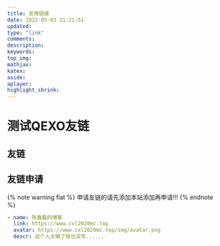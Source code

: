 ```yaml
---
title: 友情链接
date: 2022-05-03 21:21:51
updated:
type: "link" 
comments:
description:
keywords:
top_img:
mathjax:
katex:
aside:
aplayer:
highlight_shrink:
---
```


# 测试QEXO友链

## 友链

<div id="qexo-friends"></div>
<link rel="stylesheet" href="https://cdn.cxl2020mc.top/npm/qexo-static/hexo/friends/friends.css"/>
<script src="https://cdn.cxl2020mc.top/npm/qexo-static/hexo/friends/friends.js"></script>
<script>loadQexoFriends("qexo-friends", "https://qexo.cxl2020mc.top")</script>

## 友链申请



<div id="friends-api"></div>
<script src="https://cdn.jsdelivr.net/gh/Fgaoxing/blog-cdn@main/source/js/friends-api.js"></script>
<script>qexo_friend_api("friends-api","qexo.cxl2020mc.top");</script>

{% note warning flat %}
申请友链的请先添加本站添加再申请!!!
{% endnote %}

```yml
- name: 陈鑫磊的博客
  link: https://www.cxl2020mc.top
  avatar: https://www.cxl2020mc.top/img/avatar.png
  descr: 这个人太懒了啥也没写......
```

